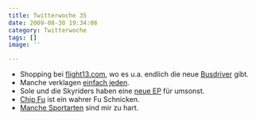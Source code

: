 ```yaml
---
title: Twitterwoche 35
date: 2009-08-30 19:34:08
category: Twitterwoche
tags: []
image: ''

---
```


* Shopping bei [flight13.com](http://www.flight13.com/), wo es u.a. endlich die neue [Busdriver](http://www.flight13.com/details/86036/busdriver-jhelli-beam) gibt.
* Manche verklagen [einfach jeden](http://en.wikipedia.org/wiki/Lawsuits_against_God).
* Sole und die Skyriders haben eine [neue EP](http://ugsmag.com/2009/08/sole-the-skyrider-band-battlefields-ep-free-download/) für umsonst.
* [Chip Fu](http://ugsmag.com/2009/08/chip-fu-ridiculous/) ist ein wahrer Fu Schnicken.
* [Manche Sportarten](http://blog.rebellen.info/2009/08/22/uaaaah-urban-idiots-in-bln/) sind mir zu hart.
